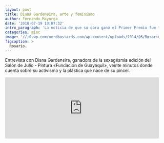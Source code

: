 ```yaml
---
layout: post
title: Diana Gardeneira, arte y feminismo
author: Fernando Mayorga
date: '2018-07-19 10:07:32'
intro_paragraph: 'La noticia de que su obra ganó el Primer Premio fue tendencia en las redes sociales.'
categories: misc
image: '//i0.wp.com/nerdbastards.com/wp-content/uploads/2014/06/Rosario-Dawson-5.jpg'
figcaption: >
  Rosario.
---
```

Entrevista con Diana Gardeneira, ganadora de la sexagésmia edición del Salón de Julio - Pintura &laquo;Fundación de Guayaquil&raquo;, veinte minutos donde cuenta sobre su  activismo y la plástica que nace de su pincel.

<div class="flexi-frame">
<iframe style="margin:0 0 2rem 0;" height="200px" width="100%" frameborder="no" scrolling="no" seamless src="https://player.simplecast.com/e144cabf-5000-4216-be88-c992185e9ba7?dark=true"></iframe>
</div>
